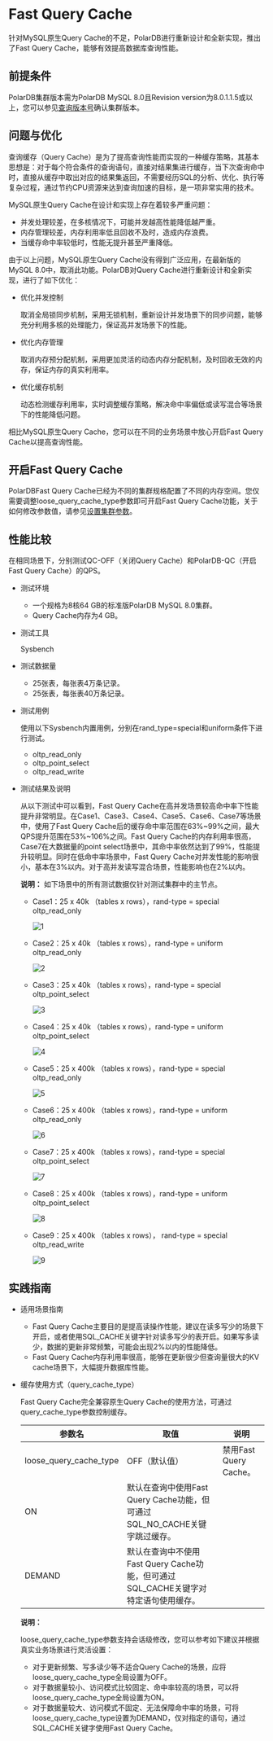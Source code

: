 # Fast Query Cache

针对MySQL原生Query Cache的不足，PolarDB进行重新设计和全新实现，推出了Fast Query Cache，能够有效提高数据库查询性能。

## 前提条件

PolarDB集群版本需为PolarDB MySQL 8.0且Revision version为8.0.1.1.5或以上，您可以参见[查询版本号](/cn.zh-CN/.md)确认集群版本。

## 问题与优化

查询缓存（Query Cache）是为了提高查询性能而实现的一种缓存策略，其基本思想是：对于每个符合条件的查询语句，直接对结果集进行缓存，当下次查询命中时，直接从缓存中取出对应的结果集返回，不需要经历SQL的分析、优化、执行等复杂过程，通过节约CPU资源来达到查询加速的目标，是一项非常实用的技术。

MySQL原生Query Cache在设计和实现上存在着较多严重问题：

-   并发处理较差，在多核情况下，可能并发越高性能降低越严重。
-   内存管理较差，内存利用率低且回收不及时，造成内存浪费。
-   当缓存命中率较低时，性能无提升甚至严重降低。

由于以上问题，MySQL原生Query Cache没有得到广泛应用，在最新版的MySQL 8.0中，取消此功能。PolarDB对Query Cache进行重新设计和全新实现，进行了如下优化：

-   优化并发控制

    取消全局锁同步机制，采用无锁机制，重新设计并发场景下的同步问题，能够充分利用多核的处理能力，保证高并发场景下的性能。

-   优化内存管理

    取消内存预分配机制，采用更加灵活的动态内存分配机制，及时回收无效的内存，保证内存的真实利用率。

-   优化缓存机制

    动态检测缓存利用率，实时调整缓存策略，解决命中率偏低或读写混合等场景下的性能降低问题。


相比MySQL原生Query Cache，您可以在不同的业务场景中放心开启Fast Query Cache以提高查询性能。

## 开启Fast Query Cache

PolarDBFast Query Cache已经为不同的集群规格配置了不同的内存空间。您仅需要调整loose\_query\_cache\_type参数即可开启Fast Query Cache功能，关于如何修改参数值，请参见[设置集群参数](/cn.zh-CN/用户指南/其他操作/设置集群参数.md)。

## 性能比较

在相同场景下，分别测试QC-OFF（关闭Query Cache）和PolarDB-QC（开启Fast Query Cache）的QPS。

-   测试环境
    -   一个规格为8核64 GB的标准版PolarDB MySQL 8.0集群。
    -   Query Cache内存为4 GB。
-   测试工具

    Sysbench

-   测试数据量
    -   25张表，每张表4万条记录。
    -   25张表，每张表40万条记录。
-   测试用例

    使用以下Sysbench内置用例，分别在rand\_type=special和uniform条件下进行测试。

    -   oltp\_read\_only
    -   oltp\_point\_select
    -   oltp\_read\_write
-   测试结果及说明

    从以下测试中可以看到，Fast Query Cache在高并发场景较高命中率下性能提升非常明显。在Case1、Case3、Case4、Case5、Case6、Case7等场景中，使用了Fast Query Cache后的缓存命中率范围在63%~99%之间，最大QPS提升范围在53%~106%之间。Fast Query Cache的内存利用率很高，Case7在大数据量的point select场景中，其命中率依然达到了99%，性能提升较明显。同时在低命中率场景中，Fast Query Cache对并发性能的影响很小，基本在3%以内。对于高并发读写混合场景，性能影响也在2%以内。

    **说明：** 如下场景中的所有测试数据仅针对测试集群中的主节点。

    -   Case1：25 x 40k （tables x rows），rand-type = special oltp\_read\_only

        ![1](https://static-aliyun-doc.oss-cn-hangzhou.aliyuncs.com/assets/img/zh-CN/5841380061/p169371.png)

    -   Case2：25 x 40k （tables x rows），rand-type = uniform oltp\_read\_only

        ![2](https://static-aliyun-doc.oss-cn-hangzhou.aliyuncs.com/assets/img/zh-CN/6841380061/p169376.png)

    -   Case3：25 x 40k （tables x rows），rand-type = special oltp\_point\_select

        ![3](https://static-aliyun-doc.oss-cn-hangzhou.aliyuncs.com/assets/img/zh-CN/6841380061/p169377.png)

    -   Case4：25 x 40k （tables x rows），rand-type = uniform oltp\_point\_select

        ![4](https://static-aliyun-doc.oss-cn-hangzhou.aliyuncs.com/assets/img/zh-CN/5841380061/p169378.png)

    -   Case5：25 x 400k （tables x rows），rand-type = special oltp\_read\_only

        ![5](https://static-aliyun-doc.oss-cn-hangzhou.aliyuncs.com/assets/img/zh-CN/5841380061/p169379.png)

    -   Case6：25 x 400k （tables x rows），rand-type = uniform oltp\_read\_only

        ![6](https://static-aliyun-doc.oss-cn-hangzhou.aliyuncs.com/assets/img/zh-CN/5841380061/p169381.png)

    -   Case7：25 x 400k （tables x rows），rand-type = special oltp\_point\_select

        ![7](https://static-aliyun-doc.oss-cn-hangzhou.aliyuncs.com/assets/img/zh-CN/5841380061/p169382.png)

    -   Case8：25 x 400k （tables x rows），rand-type = uniform oltp\_point\_select

        ![8](https://static-aliyun-doc.oss-cn-hangzhou.aliyuncs.com/assets/img/zh-CN/5841380061/p169383.png)

    -   Case9：25 x 400k （tables x rows）， rand-type = special oltp\_read\_write

        ![9](https://static-aliyun-doc.oss-cn-hangzhou.aliyuncs.com/assets/img/zh-CN/5841380061/p169384.png)


## 实践指南

-   适用场景指南
    -   Fast Query Cache主要目的是提高读操作性能，建议在读多写少的场景下开启，或者使用SQL\_CACHE关键字针对读多写少的表开启。如果写多读少，数据的更新非常频繁，可能会出现2%以内的性能降低。
    -   Fast Query Cache内存利用率很高，能够在更新很少但查询量很大的KV cache场景下，大幅提升数据库性能。
-   缓存使用方式（query\_cache\_type）

    Fast Query Cache完全兼容原生Query Cache的使用方法，可通过query\_cache\_type参数控制缓存。

    |参数名|取值|说明|
    |---|--|--|
    |loose\_query\_cache\_type|OFF（默认值）|禁用Fast Query Cache。|
    |ON|默认在查询中使用Fast Query Cache功能，但可通过SQL\_NO\_CACHE关键字跳过缓存。|
    |DEMAND|默认在查询中不使用Fast Query Cache功能，但可通过SQL\_CACHE关键字对特定语句使用缓存。|

    **说明：**

    loose\_query\_cache\_type参数支持会话级修改，您可以参考如下建议并根据真实业务场景进行灵活设置：

    -   对于更新频繁、写多读少等不适合Query Cache的场景，应将loose\_query\_cache\_type全局设置为OFF。
    -   对于数据量较小、访问模式比较固定、命中率较高的场景，可以将loose\_query\_cache\_type全局设置为ON。
    -   对于数据量较大、访问模式不固定、无法保障命中率的场景，可将loose\_query\_cache\_type设置为DEMAND，仅对指定的语句，通过SQL\_CACHE关键字使用Fast Query Cache。

